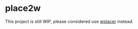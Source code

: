# place2w

This project is still WIP, please considered use [wplacer](https://github.com/wplacer/wplacer) instead.